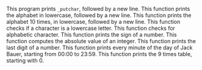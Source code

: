 This program prints `_putchar`, followed by a new line.
This function prints the alphabet in lowercase, followed by a new line.
This function prints the alphabet 10 times, in lowercase, followed by a new line.
This function checks if a character is a lowercase letter.
This function checks for alphabetic character.
This function  prints the sign of a number.
This function computes the absolute value of an integer.
This function prints the last digit of a number.
This function  prints every minute of the day of Jack Bauer, starting from 00:00 to 23:59.
This function  prints the 9 times table, starting with 0.
